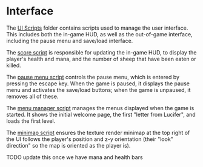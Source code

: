 # Interface

The <a href='https://github.com/leonl0000/LucysLuckyLambs/tree/master/prototypes/Quick%20Prototype/Assets/Scripts/UI%20Scripts'>UI Scripts</a> folder contains scripts used to manage the user interface. This includes both the in-game HUD, as well as the out-of-game interface, including the pause menu and save/load interface.

The <a href='https://github.com/leonl0000/LucysLuckyLambs/blob/master/prototypes/Quick%20Prototype/Assets/Scripts/UI%20Scripts/scoreScript.cs'>score script</a> is responsible for updating the in-game HUD, to display the player's health and mana, and the number of sheep that have been eaten or killed.

The <a href='https://github.com/leonl0000/LucysLuckyLambs/blob/master/prototypes/Quick%20Prototype/Assets/Scripts/UI%20Scripts/PauseMenuScript.cs'>pause menu script</a> controls the pause menu, which is entered by pressing the escape key. When the game is paused, it displays the pause menu and activates the save/load buttons; when the game is unpaused, it removes all of these.

The <a href='https://github.com/leonl0000/LucysLuckyLambs/blob/master/prototypes/Quick%20Prototype/Assets/Scripts/UI%20Scripts/MenuManager.cs'>menu manager script</a> manages the menus displayed when the game is started. It shows the initial welcome page, the first "letter from Lucifer", and loads the first level.

The <a href='https://github.com/leonl0000/LucysLuckyLambs/blob/master/prototypes/Quick%20Prototype/Assets/MinimapScript.cs'>minimap script</a> ensures the texture render minimap at the top right of the UI follows the player's position and z-y orientation (their "look" direction" so the map is oriented as the player is).

TODO update this once we have mana and health bars
